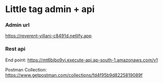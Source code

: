 # Little tag admin + api


### Admin url
https://reverent-villani-c8491d.netlify.app


### Rest api 
End point: https://mt6bjbo9yi.execute-api.ap-south-1.amazonaws.com/v1

Postman Collection: https://www.getpostman.com/collections/fd4f95b9d8225819089f
